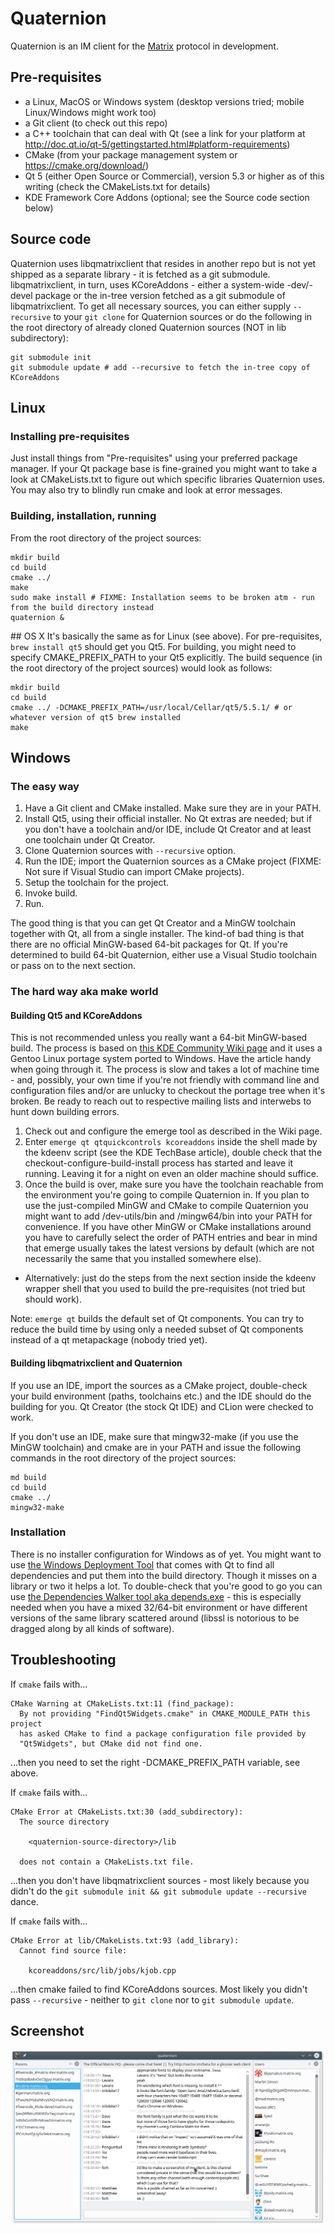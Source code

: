 # Quaternion
Quaternion is an IM client for the [Matrix](https://matrix.org) protocol in development.

## Pre-requisites
- a Linux, MacOS or Windows system (desktop versions tried; mobile Linux/Windows might work too)
- a Git client (to check out this repo)
- a C++ toolchain that can deal with Qt (see a link for your platform at http://doc.qt.io/qt-5/gettingstarted.html#platform-requirements)
- CMake (from your package management system or https://cmake.org/download/)
- Qt 5 (either Open Source or Commercial), version 5.3 or higher as of this writing (check the CMakeLists.txt for details)
- KDE Framework Core Addons (optional; see the Source code section below)

## Source code
Quaternion uses libqmatrixclient that resides in another repo but is not yet shipped as a separate library - it is fetched as a git submodule. libqmatrixclient, in turn, uses KCoreAddons - either a system-wide -dev/-devel package or the in-tree version fetched as a git submodule of libqmatrixclient. To get all necessary sources, you can either supply `--recursive` to your `git clone` for Quaternion sources or do the following in the root directory of already cloned Quaternion sources (NOT in lib subdirectory):
```
git submodule init
git submodule update # add --recursive to fetch the in-tree copy of KCoreAddons
```

## Linux
### Installing pre-requisites
Just install things from "Pre-requisites" using your preferred package manager. If your Qt package base is fine-grained you might want to take a look at CMakeLists.txt to figure out which specific libraries Quaternion uses. You may also try to blindly run cmake and look at error messages.

### Building, installation, running
From the root directory of the project sources:
```
mkdir build
cd build
cmake ../
make
sudo make install # FIXME: Installation seems to be broken atm - run from the build directory instead
quaternion &
```

## OS X
It's basically the same as for Linux (see above). For pre-requisites, `brew install qt5` should get you Qt5. For building, you might need to specify CMAKE_PREFIX_PATH to your Qt5 explicitly. The build sequence (in the root directory of the project sources) would look as follows:
```
mkdir build
cd build
cmake ../ -DCMAKE_PREFIX_PATH=/usr/local/Cellar/qt5/5.5.1/ # or whatever version of qt5 brew installed
make
```

## Windows
### The easy way
1. Have a Git client and CMake installed. Make sure they are in your PATH.
1. Install Qt5, using their official installer. No Qt extras are needed; but if you don't have a toolchain and/or IDE, include Qt Creator and at least one toolchain under Qt Creator.
1. Clone Quaternion sources with `--recursive` option.
1. Run the IDE; import the Quaternion sources as a CMake project (FIXME: Not sure if Visual Studio can import CMake projects).
1. Setup the toolchain for the project.
1. Invoke build.
1. Run.

The good thing is that you can get Qt Creator and a MinGW toolchain together with Qt, all from a single installer. The kind-of bad thing is that there are no official MinGW-based 64-bit packages for Qt. If you're determined to build 64-bit Quaternion, either use a Visual Studio toolchain or pass on to the next section.

### The hard way aka make world
#### Building Qt5 and KCoreAddons
This is not recommended unless you really want a 64-bit MinGW-based build. The process is based on [this KDE Community Wiki page](https://community.kde.org/Guidelines_and_HOWTOs/Build_from_source/Windows) and it uses a Gentoo Linux portage system ported to Windows. Have the article handy when going through it. The process is slow and takes a lot of machine time - and, possibly, your own time if you're not friendly with command line and configuration files and/or are unlucky to checkout the portage tree when it's broken. Be ready to reach out to respective mailing lists and interwebs to hunt down building errors.

1. Check out and configure the emerge tool as described in the Wiki page.
1. Enter ```emerge qt qtquickcontrols kcoreaddons``` inside the shell made by the kdeenv script (see the KDE TechBase article), double check that the checkout-configure-build-install process has started and leave it running. Leaving it for a night on even an older machine should suffice.
1. Once the build is over, make sure you have the toolchain reachable from the environment you're going to compile Quaternion in. If you plan to use the just-compiled MinGW and CMake to compile Quaternion you might want to add <KDEROOT>/dev-utils/bin and <KDEROOT>/mingw64/bin into your PATH for convenience. If you have other MinGW or CMake installations around you have to carefully select the order of PATH entries and bear in mind that emerge usually takes the latest versions by default (which are not necessarily the same that you installed somewhere else).
  - Alternatively: just do the steps from the next section inside the kdeenv wrapper shell that you used to build the pre-requisites (not tried but should work).

Note: ```emerge qt``` builds the default set of Qt components. You can try to reduce the build time by using only a needed subset of Qt components instead of a qt metapackage (nobody tried yet).

#### Building libqmatrixclient and Quaternion
If you use an IDE, import the sources as a CMake project, double-check your build environment (paths, toolchains etc.) and the IDE should do the building for you. Qt Creator (the stock Qt IDE) and CLion were checked to work. 

If you don't use an IDE, make sure that mingw32-make (if you use the MinGW toolchain) and cmake are in your PATH and issue the following commands in the root directory of the project sources:
```
md build
cd build
cmake ../
mingw32-make
```

### Installation
There is no installer configuration for Windows as of yet. You might want to use [the Windows Deployment Tool](http://doc.qt.io/qt-5/windows-deployment.html#the-windows-deployment-tool) that comes with Qt to find all dependencies and put them into the build directory. Though it misses on a library or two it helps a lot. To double-check that you're good to go you can use [the Dependencies Walker tool aka depends.exe](http://www.dependencywalker.com/) - this is especially needed when you have a mixed 32/64-bit environment or have different versions of the same library scattered around (libssl is notorious to be dragged along by all kinds of software).

## Troubleshooting

If `cmake` fails with...
```
CMake Warning at CMakeLists.txt:11 (find_package):
  By not providing "FindQt5Widgets.cmake" in CMAKE_MODULE_PATH this project
  has asked CMake to find a package configuration file provided by
  "Qt5Widgets", but CMake did not find one.
```
...then you need to set the right -DCMAKE_PREFIX_PATH variable, see above.

If `cmake` fails with...
```
CMake Error at CMakeLists.txt:30 (add_subdirectory):
  The source directory

    <quaternion-source-directory>/lib

  does not contain a CMakeLists.txt file.
```
...then you don't have libqmatrixclient sources - most likely because you didn't do the `git submodule init && git submodule update --recursive` dance.

If `cmake` fails with...
```
CMake Error at lib/CMakeLists.txt:93 (add_library):
  Cannot find source file:

    kcoreaddons/src/lib/jobs/kjob.cpp
```
...then cmake failed to find KCoreAddons sources. Most likely you didn't pass `--recursive` - neither to `git clone` nor to `git submodule update`.

## Screenshot
![Screenshot](quaternion.png)
